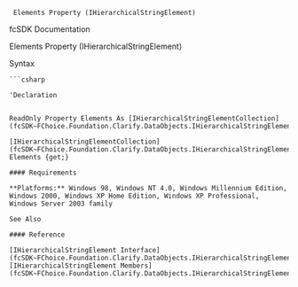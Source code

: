 ﻿     Elements Property (IHierarchicalStringElement)                                                   

fcSDK Documentation

Elements Property (IHierarchicalStringElement)

Syntax

```vbnet
```csharp

'Declaration
 

ReadOnly Property Elements As [IHierarchicalStringElementCollection](fcSDK~FChoice.Foundation.Clarify.DataObjects.IHierarchicalStringElementCollection.md)

[IHierarchicalStringElementCollection](fcSDK~FChoice.Foundation.Clarify.DataObjects.IHierarchicalStringElementCollection.md) Elements {get;}

#### Requirements

**Platforms:** Windows 98, Windows NT 4.0, Windows Millennium Edition, Windows 2000, Windows XP Home Edition, Windows XP Professional, Windows Server 2003 family

See Also

#### Reference

[IHierarchicalStringElement Interface](fcSDK~FChoice.Foundation.Clarify.DataObjects.IHierarchicalStringElement.md)  
[IHierarchicalStringElement Members](fcSDK~FChoice.Foundation.Clarify.DataObjects.IHierarchicalStringElement_members.md)